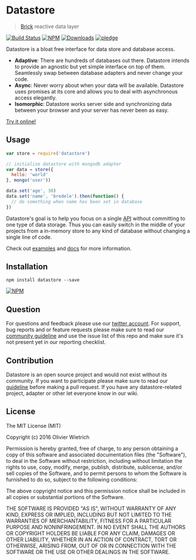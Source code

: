 # Datastore

  > [Brick](http://github.com/bredele/brickjs) reactive data layer

[![Build Status](https://travis-ci.org/bredele/datastore.svg?branch=master)](https://travis-ci.org/bredele/datastore)
[![NPM](https://img.shields.io/npm/v/datastore.svg)](https://www.npmjs.com/package/datastore)
[![Downloads](https://img.shields.io/npm/dm/datastore.svg)](http://npm-stat.com/charts.html?package=datastore)
[![pledge](https://bredele.github.io/contributing-guide/community-pledge.svg)](https://github.com/bredele/contributing-guide/blob/master/community.md)

Datastore is a bloat free interface for data store and database access.

  * **Adaptive**: There are hundreds of databases out there. Datastore intends to provide an agnostic but yet simple interface on top of them. Seamlessly swap between database adapters and never change your code.
  * **Async**: Never worry about when your data will be available. Datastore uses promises at its core and allows you to deal with asynchronous access elegantly.
  * **Isomorphic**: Datastore works server side and synchronizing data between your browser and your server has never been as easy.

[Try it online!]()

## Usage

```js
var store = require('datastore')

// initialize datastore with mongodb adapter
var data = store({
  hello: 'world'
}, mongo('user'))

data.set('age', 30)
data.set('name', 'bredele').then(function() {
  // do something when name has been set in database
})
```

Datastore's goal is to help you focus on a single [API](/test) without committing to one type of data storage. Thus you can easily switch in the middle of your projects from a in-memory store to any kind of database without changing a single line of code.

Check out [examples](/examples) and [docs](/docs) for more information.

## Installation

```shell
npm install datastore --save
```

[![NPM](https://nodei.co/npm/datastore.png)](https://nodei.co/npm/datastore/)


## Question

For questions and feedback please use our [twitter account](https://twitter.com/bredeleca). For support, bug reports and or feature requests please make sure to read our
<a href="https://github.com/bredele/contributing-guide" target="_blank">community guideline</a> and use the issue list of this repo and make sure it's not present yet in our reporting checklist.

## Contribution

Datastore is an open source project and would not exist without its community. If you want to participate please make sure to read our <a href="https://github.com/bredele/contributing-guide" target="_blank">guideline</a> before making a pull request. If you have any datastore-related project, adapter or other let everyone know in our wiki.

## License

The MIT License (MIT)

Copyright (c) 2016 Olivier Wietrich

Permission is hereby granted, free of charge, to any person obtaining a copy
of this software and associated documentation files (the "Software"), to deal
in the Software without restriction, including without limitation the rights
to use, copy, modify, merge, publish, distribute, sublicense, and/or sell
copies of the Software, and to permit persons to whom the Software is
furnished to do so, subject to the following conditions:

The above copyright notice and this permission notice shall be included in all
copies or substantial portions of the Software.

THE SOFTWARE IS PROVIDED "AS IS", WITHOUT WARRANTY OF ANY KIND, EXPRESS OR
IMPLIED, INCLUDING BUT NOT LIMITED TO THE WARRANTIES OF MERCHANTABILITY,
FITNESS FOR A PARTICULAR PURPOSE AND NONINFRINGEMENT. IN NO EVENT SHALL THE
AUTHORS OR COPYRIGHT HOLDERS BE LIABLE FOR ANY CLAIM, DAMAGES OR OTHER
LIABILITY, WHETHER IN AN ACTION OF CONTRACT, TORT OR OTHERWISE, ARISING FROM,
OUT OF OR IN CONNECTION WITH THE SOFTWARE OR THE USE OR OTHER DEALINGS IN THE
SOFTWARE.
